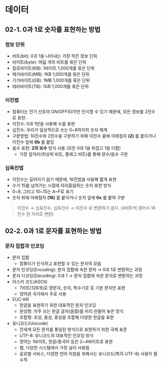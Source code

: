 # 데이터
## 02-1. 0과 1로 숫자를 표현하는 방법
### 정보 단위
- 비트(bit): 0과 1을 나타내는 가장 작은 정보 단위
- 바이트(byte): 여덟 개의 비트를 묶은 단위
- 킬로바이트(KB): 1바이트 1,000개를 묶은 단위
- 메가바이트(MB): 1KB 1,000개를 묶은 단위
- 기가바이트(GB): 1MB 1,000개를 묶은 단위
- 테라바이트(TB): 1GB 1,000개를 묶은 단위

### 이진법
- 컴퓨터는 전기 신호의 ON/OFF(0/1)만 인식할 수 있기 때문에, 모든 정보를 2진수로 표현.
- 이진수: 0과 1만을 사용해 수를 표현
- 십진수: 우리가 일상적으로 쓰는 0~9까지의 숫자 체계
- 구분방법: 10진수와 2진수을 구분하기 위해 이진수 끝에 아래첨자 **(2)** 를 붙이거나 이진수 앞에 **0b** 를 붙임
- 음수 표현: **2의 보수** 방식 사용 (모든 0과 1을 뒤집고 1을 더함)
    - 가장 앞자리(최상위 비트, 플래그 비트)를 통해 양수/음수 구분

### 십육진법
- 이진수는 길어지기 쉽기 때문에, 16진법을 사용해 짧게 표현
- 수가 15를 넘어가는 시점에 자리올림하는 숫자 표현 방식
- 0~9, 그리고 10~15는 A~F로 표기
- 숫자 뒤에 아래첨자 **(16)** 를 붙이거나 숫자 앞에 **0x** 를 붙여 구분

> 이진수 → 십육진수, 십육진수 → 이진수 로 변환하기 쉽다. (4비트씩 끊어서 16진수 한 자리로 변환)

## 02-2. 0과 1로 문자를 표현하는 방법
### 문자 집합과 인코딩
- 문자 집합
    - 컴퓨터가 인식하고 표현할 수 있는 문자의 모음
- 문자 인코딩(Encoding): 문자 집합에 속한 문자 → 0과 1로 변환하는 과정
- 문자 디코딩(Decoding): 0과 1 → 문자 집합에 속한 문자로 변환하는 과정
- 아스키 코드(ASCII)
    - 7비트(128개)로 영문자, 숫자, 특수기호 등 기본 문자만 표현
    - 영어권 국가에서 주로 사용
- EUC-KR
    - 한글을 표현하기 위한 대표적인 문자 인코딩
    - 완성형: 자주 쓰는 한글 글자(음절)를 미리 만들어 놓은 방식
    - 조합형: 초성, 중성, 종성을 조합해 다양한 한글을 표현
- 유니코드(Unicode)
    - 전세계 모든 문자를 통일된 방식으로 표현하기 위한 국제 표준
    - UTF-8: 유니코드의 대표적인 인코딩 방식
    - 영어는 1바이트, 한글/중국어 등은 2~4바이트로 표현
    - 웹, 다양한 시스템에서 가장 널리 사용됨
    - 글로벌 서비스, 다양한 언어 지원을 위해서는 유니코드(특히 UTF-8) 사용이 필수적

